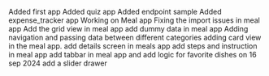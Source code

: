 Added first app
Added quiz app
Added endpoint sample
Added expense_tracker app
Working on Meal app
Fixing the import issues in meal app
Add the grid view in meal app
add dummy data in meal app
Adding navigation and passing data between different categories
adding card view in the meal app.
add details screen in meals app
add steps and instruction in meal app
add tabbar in meal app and add logic for favorite dishes on 16 sep 2024
add a slider drawer
